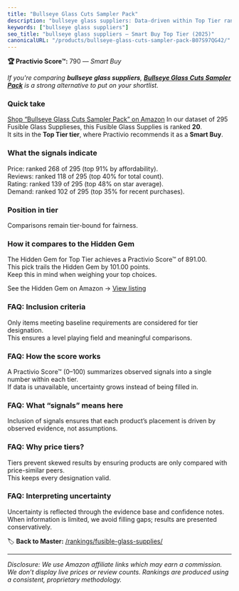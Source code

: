 ```yaml
---
title: "Bullseye Glass Cuts Sampler Pack"
description: "bullseye glass suppliers: Data-driven within Top Tier ranking using the Practivio Score™. Positioned by quality, value, demand, findability, momentum."
keywords: ["bullseye glass suppliers"]
seo_title: "bullseye glass suppliers — Smart Buy Top Tier (2025)"
canonicalURL: "/products/bullseye-glass-cuts-sampler-pack-B07S97QG42/"
---
```


**🏆 Practivio Score™:** 790 — _Smart Buy_


*If you're comparing **bullseye glass suppliers**, **[Bullseye Glass Cuts Sampler Pack](https://www.amazon.com/dp/B07S97QG42?tag=practivio-20)** is a strong alternative to put on your shortlist.*
### Quick take
[Shop “Bullseye Glass Cuts Sampler Pack” on Amazon](https://www.amazon.com/dp/B07S97QG42?tag=practivio-20)
In our dataset of 295 Fusible Glass Supplieses, this Fusible Glass Supplies is ranked **20**.  
It sits in the **Top Tier tier**, where Practivio recommends it as a **Smart Buy**.

### What the signals indicate
Price: ranked 268 of 295 (top 91% by affordability).  
Reviews: ranked 118 of 295 (top 40% for total count).  
Rating: ranked 139 of 295 (top 48% on star average).  
Demand: ranked 102 of 295 (top 35% for recent purchases).

### Position in tier
Comparisons remain tier-bound for fairness.

### How it compares to the Hidden Gem
The Hidden Gem for Top Tier achieves a Practivio Score™ of 891.00.  
This pick trails the Hidden Gem by 101.00 points.  
Keep this in mind when weighing your top choices.  

See the Hidden Gem on Amazon → [View listing](https://www.amazon.com/dp/B0C6T6NXD9?tag=practivio-20)

### FAQ: Inclusion criteria
Only items meeting baseline requirements are considered for tier designation.  
This ensures a level playing field and meaningful comparisons.

### FAQ: How the score works
A Practivio Score™ (0–100) summarizes observed signals into a single number within each tier.  
If data is unavailable, uncertainty grows instead of being filled in.

### FAQ: What “signals” means here
Inclusion of signals ensures that each product’s placement is driven by observed evidence, not assumptions.

### FAQ: Why price tiers?
Tiers prevent skewed results by ensuring products are only compared with price-similar peers.  
This keeps every designation valid.

### FAQ: Interpreting uncertainty
Uncertainty is reflected through the evidence base and confidence notes.  
When information is limited, we avoid filling gaps; results are presented conservatively.


🏷️ **Back to Master:** [/rankings/fusible-glass-supplies/](/rankings/fusible-glass-supplies/)

---
_Disclosure: We use Amazon affiliate links which may earn a commission. We don’t display live prices or review counts. Rankings are produced using a consistent, proprietary methodology._
